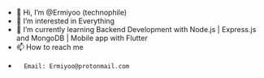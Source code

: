 - 👋 Hi, I’m @Ermiyoo (technophile)
- 👀 I’m interested in Everything
- 🌱 I’m currently learning Backend Development with Node.js | Express.js and MongoDB | Mobile app with Flutter
- 📫 How to reach me 
-       Email: Ermiyoo@protonmail.com

<!---
Ermiyoo/Ermiyoo is a ✨ special ✨ repository because its `README.md` (this file) appears on your GitHub profile.
You can click the Preview link to take a look at your changes.
--->
